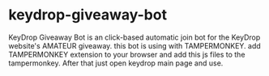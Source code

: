 # keydrop-giveaway-bot
  KeyDrop Giveaway Bot is an click-based automatic join bot for the KeyDrop website's AMATEUR giveaway. 
this bot is using with TAMPERMONKEY.
add TAMPERMONKEY extension to your browser and add this js files to the tampermonkey. After that just open keydrop main page and use.
